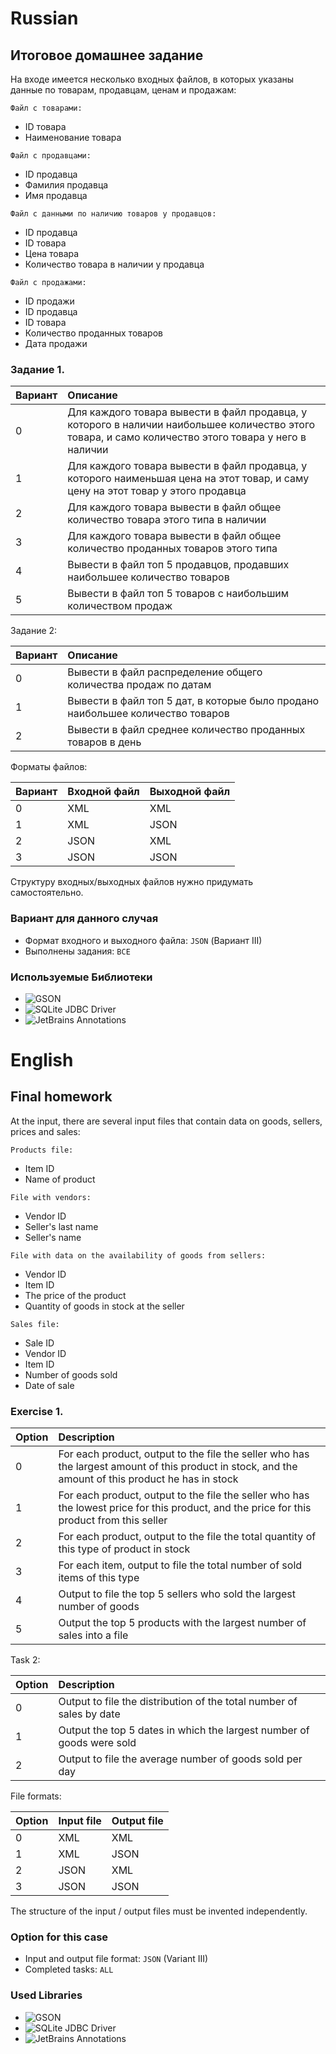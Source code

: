 # Russian

## Итоговое домашнее задание 

На входе имеется несколько входных файлов, в которых указаны данные по товарам, продавцам, ценам и продажам:

```Файл с товарами:```

- ID товара
- Наименование товара

```Файл с продавцами:```

- ID продавца
- Фамилия продавца
- Имя продавца

```Файл с данными по наличию товаров у продавцов:```

- ID продавца
- ID товара
- Цена товара
- Количество товара в наличии у продавца

```Файл с продажами:```

- ID продажи
- ID продавца
- ID товара
- Количество проданных товаров
- Дата продажи

### Задание 1. 

|Вариант|Описание|
| :- | :- |
|0|Для каждого товара вывести в файл продавца, у которого в наличии наибольшее количество этого товара, и само количество этого товара у него в наличии|
|1|Для каждого товара вывести в файл продавца, у которого наименьшая цена на этот товар, и саму цену на этот товар у этого продавца|
|2|Для каждого товара вывести в файл общее количество товара этого типа в наличии|
|3|Для каждого товара вывести в файл общее количество проданных товаров этого типа|
|4|Вывести в файл топ 5 продавцов, продавших наибольшее количество товаров|
|5|Вывести в файл топ 5 товаров с наибольшим количеством продаж|

Задание 2:

|Вариант|Описание|
| :- | :- |
|0|Вывести в файл распределение общего количества продаж по датам|
|1|Вывести в файл топ 5 дат, в которые было продано наибольшее количество товаров|
|2|Вывести в файл среднее количество проданных товаров в день|

Форматы файлов:

|**Вариант**|**Входной файл**|**Выходной файл**|
| :- | :- | :- |
|0|XML|XML|
|1|XML|JSON|
|2|JSON|XML|
|3|JSON|JSON|
Структуру входных/выходных файлов нужно придумать самостоятельно.

### Вариант для данного случая
- Формат входного и выходного файла: ```JSON``` (Вариант III)
- Выполнены задания: ```ВСЕ```

### Используемые Библиотеки
- ![GSON](https://github.com/google/gson)
- ![SQLite JDBC Driver](https://mvnrepository.com/artifact/org.xerial/sqlite-jdbc)
- ![JetBrains Annotations](https://mvnrepository.com/artifact/org.jetbrains/annotations)




# English

## Final homework

At the input, there are several input files that contain data on goods, sellers, prices and sales:

```Products file:```

- Item ID
- Name of product

```File with vendors:```

- Vendor ID
- Seller's last name
- Seller's name

```File with data on the availability of goods from sellers:```

- Vendor ID
- Item ID
- The price of the product
- Quantity of goods in stock at the seller

```Sales file:```

- Sale ID
- Vendor ID
- Item ID
- Number of goods sold
- Date of sale

### Exercise 1.

|Option|Description|
| :- | :- |
|0|For each product, output to the file the seller who has the largest amount of this product in stock, and the amount of this product he has in stock|
|1|For each product, output to the file the seller who has the lowest price for this product, and the price for this product from this seller|
|2|For each product, output to the file the total quantity of this type of product in stock|
|3|For each item, output to file the total number of sold items of this type|
|4|Output to file the top 5 sellers who sold the largest number of goods|
|5|Output the top 5 products with the largest number of sales into a file|

Task 2:

|Option|Description|
| :- | :- |
|0|Output to file the distribution of the total number of sales by date|
|1|Output the top 5 dates in which the largest number of goods were sold|
|2|Output to file the average number of goods sold per day|

File formats:

|**Option**|**Input file**|**Output file**|
| :- | :- | :- |
|0|XML|XML|
|1|XML|JSON|
|2|JSON|XML|
|3|JSON|JSON|
The structure of the input / output files must be invented independently.

### Option for this case
- Input and output file format: ```JSON``` (Variant III)
- Completed tasks: ```ALL```

### Used Libraries
- ![GSON](https://github.com/google/gson)
- ![SQLite JDBC Driver](https://mvnrepository.com/artifact/org.xerial/sqlite-jdbc)
- ![JetBrains Annotations](https://mvnrepository.com/artifact/org.jetbrains/annotations)

